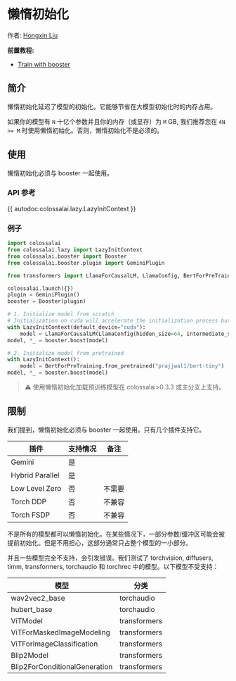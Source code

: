 # 懒惰初始化

作者: [Hongxin Liu](https://github.com/ver217)

**前置教程:**
- [Train with booster](../basics/booster_api.md)

## 简介

懒惰初始化延迟了模型的初始化。它能够节省在大模型初始化时的内存占用。

如果你的模型有 `N` 十亿个参数并且你的内存（或显存）为 `M` GB, 我们推荐您在 `4N >= M` 时使用懒惰初始化。否则，懒惰初始化不是必须的。

## 使用

懒惰初始化必须与 booster 一起使用。

### API 参考

{{ autodoc:colossalai.lazy.LazyInitContext }}

### 例子

```python
import colossalai
from colossalai.lazy import LazyInitContext
from colossalai.booster import Booster
from colossalai.booster.plugin import GeminiPlugin

from transformers import LlamaForCausalLM, LlamaConfig, BertForPreTraining

colossalai.launch({})
plugin = GeminiPlugin()
booster = Booster(plugin)

# 1. Initialize model from scratch
# Initialization on cuda will accelerate the initialization process but take more GPU memory.
with LazyInitContext(default_device="cuda"):
    model = LlamaForCausalLM(LlamaConfig(hidden_size=64, intermediate_size=172, num_hidden_layers=4, num_attention_heads=4))
model, *_ = booster.boost(model)

# 2. Initialize model from pretrained
with LazyInitContext():
    model = BertForPreTraining.from_pretrained("prajjwal1/bert-tiny")
model, *_ = booster.boost(model)
```

> ⚠️ 使用懒惰初始化加载预训练模型在 colossalai>0.3.3 或主分支上支持。

## 限制

我们提到，懒惰初始化必须与 booster 一起使用。只有几个插件支持它。

| 插件            | 支持情况 | 备注   |
|-----------------|---------|--------|
| Gemini          | 是       |        |
| Hybrid Parallel | 是       |        |
| Low Level Zero  | 否       | 不需要 |
| Torch DDP       | 否       | 不兼容 |
| Torch FSDP      | 否       | 不兼容 |

不是所有的模型都可以懒惰初始化。在某些情况下，一部分参数/缓冲区可能会被提前初始化。但是不用担心，这部分通常只占整个模型的一小部分。

并且一些模型完全不支持，会引发错误。我们测试了 torchvision, diffusers, timm, transformers, torchaudio 和 torchrec 中的模型。以下模型不受支持：

| 模型                          | 分类         |
|-------------------------------|--------------|
| wav2vec2_base                 | torchaudio   |
| hubert_base                   | torchaudio   |
| ViTModel                      | transformers |
| ViTForMaskedImageModeling     | transformers |
| ViTForImageClassification     | transformers |
| Blip2Model                    | transformers |
| Blip2ForConditionalGeneration | transformers |

<!-- doc-test-command: torchrun --standalone --nproc_per_node=2 lazy_iniy.py  -->
